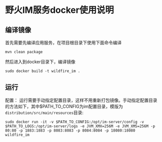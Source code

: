 # 野火IM服务docker使用说明

## 编译镜像
首先需要先编译应用服务，在项目根目录下使用下面命令编译
```
mvn clean package
```

然后进入到docker目录下，编译镜像
```
sudo docker build -t wildfire_im .
```

## 运行
配置：
运行需要手动指定配置目录，这样不用重新打包镜像。手动指定配置目录的方法如下，其中$PATH_TO_CONFIG为im配置目录，模版为```distribution/src/main/resources```目录:
```
sudo docker run -it -v $PATH_TO_CONFIG:/opt/im-server/config -v $PATH_TO_LOGS:/opt/im-server/logs -e JVM_XMX=256M -e JVM_XMS=256M -p 80:80 -p 1883:1883 -p 8083:8083 -p 8084:8084 -p 18080:18080 wildfire_im
```
